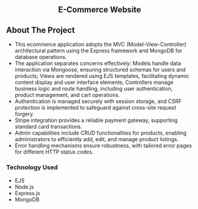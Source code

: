 
<p align="center">

  <h2 align="center">E-Commerce Website</h2>
</p>


<!-- ABOUT THE PROJECT -->
## About The Project

* This ecommerce application adopts the MVC (Model-View-Controller) architectural pattern using the Express framework and MongoDB for database operations. 
* The application separates concerns effectively: Models handle data interaction via Mongoose, ensuring structured schemas for users and products; Views are rendered using EJS templates, facilitating dynamic content display and user interface elements; Controllers manage business logic and route handling, including user authentication, product management, and cart operations. 
* Authentication is managed securely with session storage, and CSRF protection is implemented to safeguard against cross-site request forgery. 
* Stripe integration provides a reliable payment gateway, supporting standard card transactions. 
* Admin capabilities include CRUD functionalities for products, enabling administrators to efficiently add, edit, and manage product listings. 
* Error handling mechanisms ensure robustness, with tailored error pages for different HTTP status codes. 

### Technology Used

* EJS
* Node.js
* Express.js
* MongoDB
